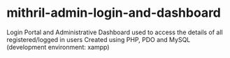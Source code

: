 # mithril-admin-login-and-dashboard
Login Portal and Administrative Dashboard used to access the details of all registered/logged in users
Created using PHP, PDO and MySQL (development environment: xampp)
